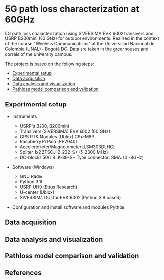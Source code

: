 # 5G path loss characterization at 60GHz

5G path loss characterization using SIVERSIMA EVK 6002 transivers and USRP B200mini (60 GHz) for outdoor environments. Realized in the context of the course "Wireless Communications" at the Universidad Nacional de Colombia (UNAL) - Bogotá DC. Data are taken in the greenhouses and corrals of the university campus.


The project is based on the following steps:

- [Experimental setup](#experimental-setup)
- [Data acquisition](#data-acquisition)
- [Data analysis and visualization](#data-analysis-and-visualization)
- [Pathloss model comparison and validation](#pathloss-model-comparison-and-validation)




## Experimental setup

- Instruments
    - USRP's B200, B200mini
    - Transivers (SIVERSIMA) EVK 6002 (60 GHz)
    - GPS RTK Modules (Ublox) C94-M8P
    - Raspberry Pi Pico (RP2040)
    - Accelerometer/Magnetometer (LSM303DLHC)
    - Spliter 1x2 ZFSCJ-2-232-S+ (5-2300 MHz)
    - DC-blocks $50\Omega$ BLK-89-S+ Type connector: SMA. (0 -8GHz)

- Software (Windows)
    - GNU Radio
    - Python 3.11
    - USRP UHD (Ettus Research)
    - U-center (Ublox)
    - SIVERSIMA GUI for EVK 6002 (Python 3.9 based)


- Configuration and install software and modules Python


## Data acquisition

## Data analysis and visualization

## Pathloss model comparison and validation


## References




